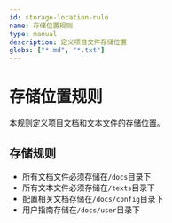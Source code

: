 ```yaml
---
id: storage-location-rule
name: 存储位置规则
type: manual
description: 定义项目文件存储位置
globs: ["*.md", "*.txt"]
---
```


# 存储位置规则

本规则定义项目文档和文本文件的存储位置。

## 存储规则

* 所有文档文件必须存储在`/docs`目录下
* 所有文本文件必须存储在`/texts`目录下
* 配置相关文档存储在`/docs/config`目录下
* 用户指南存储在`/docs/user`目录下
